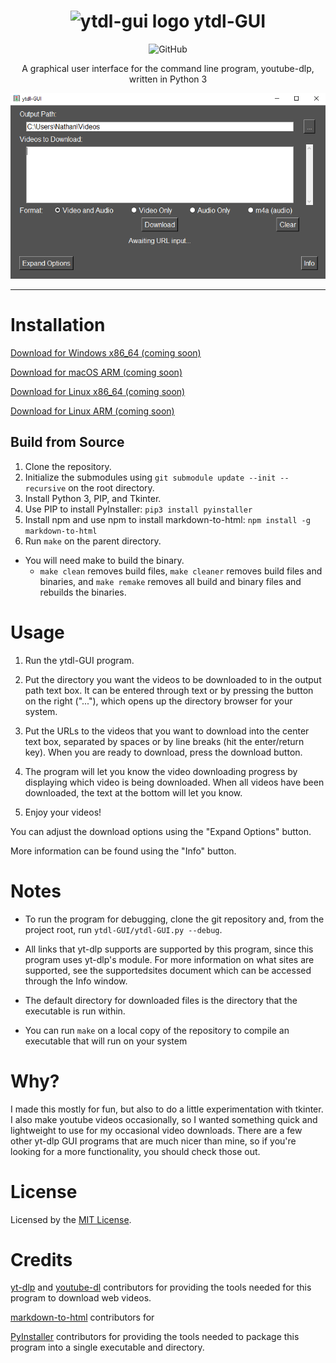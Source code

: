 <h1 align=center> 
  <img src="resources_data/logo.ico?raw=true" alt="ytdl-gui logo" width="30"> ytdl-GUI 
</h1>

<div align=center><img alt="GitHub" src="https://img.shields.io/github/license/molofgarb/ytdl-GUI"></div>
<p align=center>A graphical user interface for the command line program, youtube-dlp, written in Python 3</p>


<div align=center><img src="resources_data/banner.png?raw=true" alt="ytdl-gui picture"></div>

---

# Installation
[Download for Windows x86_64 (coming soon)]()

[Download for macOS ARM (coming soon)]()

[Download for Linux x86_64 (coming soon)]()

[Download for Linux ARM (coming soon)]()

## Build from Source

1. Clone the repository.
2. Initialize the submodules using `git submodule update --init --recursive` on the root directory.
3. Install Python 3, PIP, and Tkinter. 
4. Use PIP to install PyInstaller: `pip3 install pyinstaller`
5. Install npm and use npm to install markdown-to-html: `npm install -g markdown-to-html`
6. Run `make` on the parent directory.

- You will need make to build the binary.
  - `make clean` removes build files, `make cleaner` removes build files and binaries, and `make remake` removes all build and binary files and rebuilds the binaries.

# Usage
1. Run the ytdl-GUI program. 

2. Put the directory you want the videos to be downloaded to in the output path text box. It can be entered through text or by pressing the button on the right ("..."), which opens up the directory browser for your system. 

3. Put the URLs to the videos that you want to download into the center text box, separated by spaces or by line breaks (hit the enter/return key). When you are ready to download, press the download button. 

4. The program will let you know the video downloading progress by displaying which video is being downloaded. When all videos have been downloaded, the text at the bottom will let you know.

5. Enjoy your videos!

You can adjust the download options using the "Expand Options" button.

More information can be found using the "Info" button.

# Notes
- To run the program for debugging, clone the git repository and, from the project root, run `ytdl-GUI/ytdl-GUI.py --debug`.

- All links that yt-dlp supports are supported by this program, since this program uses yt-dlp's module. For more information on what sites are supported, see the supportedsites document which can be accessed through the Info window.

- The default directory for downloaded files is the directory that the executable is run within.

- You can run `make` on a local copy of the repository to compile an executable that will run on your system

# Why?
I made this mostly for fun, but also to do a little experimentation with tkinter. I also make youtube videos occasionally, so I wanted something quick and lightweight to use for my occasional video downloads. There are a few other yt-dlp GUI programs that are much nicer than mine, so if you're looking for a more functionality, you should check those out. 

# License
Licensed by the [MIT License](https://github.com/molofgarb/ytdl-GUI/blob/main/LICENSE).

# Credits
[yt-dlp](https://github.com/yt-dlp/yt-dlp) and [youtube-dl](https://github.com/ytdl-org/youtube-dl) contributors for providing the tools needed for this program to download web videos.

[markdown-to-html](https://www.npmjs.com/package/markdown-to-html) contributors for 

[PyInstaller](https://pypi.org/project/pyinstaller/) contributors for providing the tools needed to package this program into a single executable and directory.





